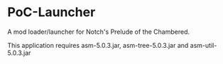 PoC-Launcher
============

A mod loader/launcher for Notch's Prelude of the Chambered.

This application requires asm-5.0.3.jar, asm-tree-5.0.3.jar and asm-util-5.0.3.jar
